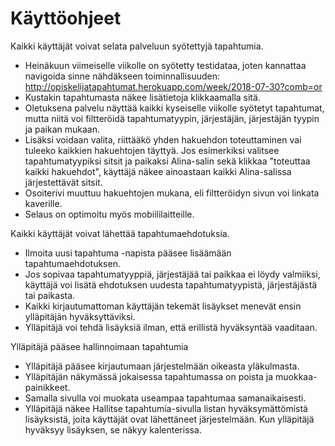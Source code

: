 # Käyttöohjeet

Kaikki käyttäjät voivat selata palveluun syötettyjä tapahtumia. 
* Heinäkuun viimeiselle viikolle on syötetty testidataa, joten kannattaa navigoida sinne nähdäkseen toiminnallisuuden:
http://opiskelijatapahtumat.herokuapp.com/week/2018-07-30?comb=or
* Kustakin tapahtumasta näkee lisätietoja klikkaamalla sitä.
* Oletuksena palvelu näyttää kaikki kyseiselle viikolle syötetyt tapahtumat, mutta niitä voi filtteröidä tapahtumatyypin, järjestäjän, järjestäjän tyypin ja paikan mukaan. 
* Lisäksi voidaan valita, riittääkö yhden hakuehdon toteuttaminen vai tuleeko kaikkien hakuehtojen täyttyä. Jos esimerkiksi valitsee tapahtumatyypiksi sitsit ja paikaksi Alina-salin sekä klikkaa "toteuttaa kaikki hakuehdot", käyttäjä näkee ainoastaan kaikki Alina-salissa järjestettävät sitsit.
* Osoiterivi muuttuu hakuehtojen mukana, eli filtteröidyn sivun voi linkata kaverille.
* Selaus on optimoitu myös mobiililaitteille.

Kaikki käyttäjät voivat lähettää tapahtumaehdotuksia.
* Ilmoita uusi tapahtuma -napista pääsee lisäämään tapahtumaehdotuksen.
* Jos sopivaa tapahtumatyyppiä, järjestäjää tai paikkaa ei löydy valmiiksi, käyttäjä voi lisätä ehdotuksen uudesta tapahtumatyypistä, järjestäjästä tai paikasta.
* Kaikki kirjautumattoman käyttäjän tekemät lisäykset menevät ensin ylläpitäjän hyväksyttäviksi.
* Ylläpitäjä voi tehdä lisäyksiä ilman, että erillistä hyväksyntää vaaditaan.

Ylläpitäjä pääsee hallinnoimaan tapahtumia
* Ylläpitäjä pääsee kirjautumaan järjestelmään oikeasta yläkulmasta.
* Ylläpitäjän näkymässä jokaisessa tapahtumassa on poista ja muokkaa-painikkeet.
* Samalla sivulla voi muokata useampaa tapahtumaa samanaikaisesti.
* Ylläpitäjä näkee Hallitse tapahtumia-sivulla listan hyväksymättömistä lisäyksistä, joita käyttäjät ovat lähettäneet järjestelmään. Kun ylläpitäjä hyväksyy lisäyksen, se näkyy kalenterissa.
